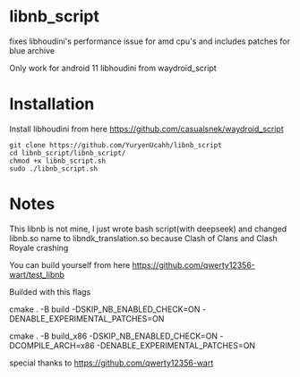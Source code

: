 # libnb_script
fixes libhoudini's performance issue for amd cpu's and includes patches for blue archive

Only work for android 11 libhoudini from waydroid_script

# Installation
Install libhoudini from here
https://github.com/casualsnek/waydroid_script 
```
git clone https://github.com/YuryenUcahh/libnb_script
cd libnb_script/libnb_script/
chmod +x libnb_script.sh
sudo ./libnb_script.sh
```

# Notes

This libnb is not mine, I just wrote bash script(with deepseek) and changed libnb.so name to libndk_translation.so because Clash of Clans and Clash Royale crashing

You can build yourself from here https://github.com/qwerty12356-wart/test_libnb

Builded with this flags

cmake . -B build -DSKIP_NB_ENABLED_CHECK=ON -DENABLE_EXPERIMENTAL_PATCHES=ON

cmake . -B build_x86 -DSKIP_NB_ENABLED_CHECK=ON -DCOMPILE_ARCH=x86 -DENABLE_EXPERIMENTAL_PATCHES=ON

special thanks to 
https://github.com/qwerty12356-wart
